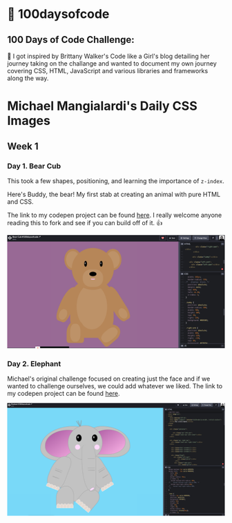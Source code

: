 # 💫 100daysofcode

## 100 Days of Code Challenge:

💭 I got inspired by Brittany Walker's Code like a Girl's blog detailing her journey taking on the challange and wanted to document my own journey covering CSS, HTML, JavaScript and various libraries and frameworks along the way.
# Michael Mangialardi's Daily CSS Images 
## Week 1

### Day 1. Bear Cub

This took a few shapes, positioning, and learning the importance of `z-index`.

Here's Buddy, the bear! My first stab at creating an animal with pure HTML and CSS.

The link to my codepen project can be found <a href="https://codepen.io/soniaweb/pen/bGwBJYj?editors=1100">here</a>. I really welcome anyone reading this to fork and see if you can build off of it. 👍

<img src="./Screenshot 2020-12-12 at 16.21.23.png" />

### Day 2. Elephant
Michael's original challenge focused on creating just the face and if we wanted to challenge ourselves, we could add whatever we liked. The link to my codepen project can be found <a href="https://codepen.io/soniaweb/pen/RwGKaKB?editors=1100">here</a>.

<img src="./Screenshot 2020-12-12 at 19.46.24.png" />


